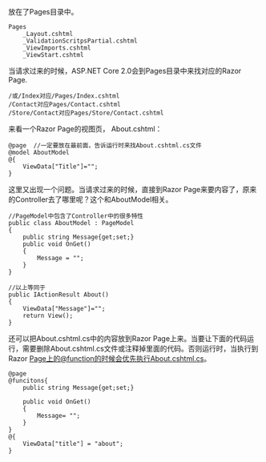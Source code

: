 放在了Pages目录中。

	Pages
		_Layout.cshtml
		_ValidationScritpsPartial.cshtml
		_ViewImports.cshtml
		_ViewStart.cshtml

当请求过来的时候，ASP.NET Core 2.0会到Pages目录中来找对应的Razor Page.

	/或/Index对应/Pages/Index.cshtml
	/Contact对应Pages/Contact.cshtml
	/Store/Contact对应Pages/Store/Contact.cshtml

来看一个Razor Page的视图页， About.cshtml：

	@page  //一定要放在最前面，告诉运行时来找About.cshtml.cs文件
	@model AboutModel
	@{
		ViewData["Title"]="";
	}

这里又出现一个问题。当请求过来的时候，直接到Razor Page来要内容了，原来的Controller去了哪里呢？这个和AboutModel相关。

	//PageModel中包含了Controller中的很多特性
	public class AboutModel : PageModel
	{
		public string Message{get;set;}
		public void OnGet()
		{
			Message = "";
		}
	}

	//以上等同于
	public IActionResult About()
	{
		ViewData["Message"]="";
		return View();
	}

还可以把About.cshtml.cs中的内容放到Razor Page上来。当要让下面的代码运行，需要删除About.cshtml.cs文件或注释掉里面的代码。否则运行时，当执行到Razor Page上的@function的时候会优先执行About.cshtml.cs。

	@page
	@funcitons{
		public string Message{get;set;}
		
		public void OnGet()
		{
			Message= "";
		}
	}
	@{
		ViewData["title"] = "about";
	}